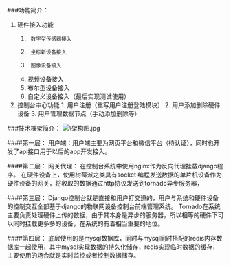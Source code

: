 ###功能简介：
1.   硬件接入功能
	  1.	  数字型传感器接入
	  2.	  坐标新设备接入
	  3.	  图像设备接入
	  4.	视频设备接入
	  5.	布尔型设备接入
	  6.	自定义设备接入（最后实现测试使用）
2.   控制台中心功能
	1. 用户注册（重写用户注册登陆模块）
	2. 用户添加删除硬件设备
	3. 用户管理数据节点（手动添加删除等）
    
    
###技术框架简介：
![\架构图.jpg][0.2361681459005922]

####第一层：
用户端：用户端主要为网页平台和微信平台（待认证），同时也开发了api接口用于以后的app开发接入。


####第二层：
 网关代理： 在控制台系统中使用nginx作为反向代理挂载django程序。 在硬件设备上，使用树莓派之类具有socket 编程发送数据的单片机设备作为硬件设备的网关，将收取的数据通过http协议发送到tornado异步服务器，

####第三层：
Django控制台就是直接和用户打交道的，用户与系统和硬件设备的控制交互全部基于django的物联网设备控制台前端管理系统。 
Tornado在系统主要负责处理硬件上传的数据，由于其本身是异步的服务器，所以相等的硬件下可以同时挂载更多多的设备，在系统的有着相当重要的地位。


####第四层：
底层使用的是mysql数据库，同时与mysql同时搭配的redis内存数据库一起使用，其中mysql实现数据的持久化储存，redis实现临时数据的缓存，主要使用的场合就是实时监控或者控制数据储存。



  [0.2361681459005922]: /uploads/4d947eb0af3bce37c59f3b229a43269f.jpg